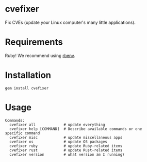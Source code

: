 # cvefixer

Fix CVEs (update your Linux computer's many little applications).

# Requirements

Ruby! We recommend using [rbenv](https://github.com/rbenv/rbenv).

# Installation

```shell
gem install cvefixer
```

# Usage

```shell
Commands:
  cvefixer all             # update everything
  cvefixer help [COMMAND]  # Describe available commands or one specific command
  cvefixer misc            # update miscellaneous apps
  cvefixer os              # update OS packages
  cvefixer ruby            # update Ruby-related items
  cvefixer rust            # update Rust-related items
  cvefixer version         # what version am I running?
```
